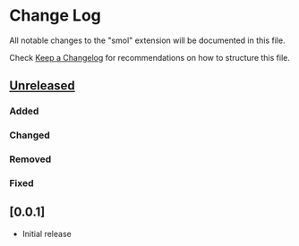 # Change Log

All notable changes to the "smol" extension will be documented in this file.

Check [Keep a Changelog](http://keepachangelog.com/) for recommendations on how to structure this file.

## [Unreleased]

### Added

### Changed

### Removed

### Fixed

## [0.0.1]

- Initial release

[Unreleased]: https://github.com/abstools/abs-vs-code/compare/v0.0.1...HEAD

